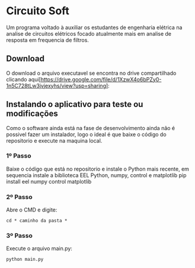 # Circuito Soft

Um programa voltado à auxiliar os estudantes de engenharia elétrica na analise de circuitos elétricos focado atualmente mais em analise de resposta em frequencia de filtros.

## Download
O download o arquivo executavel se encontra no drive compartilhado clicando aqui[https://drive.google.com/file/d/1XzwX4o6bPZy0-1n5C728tLw3jvjexyhs/view?usp=sharing]:

## Instalando o aplicativo para teste ou modificações

Como o software ainda está na fase de desenvolvimento ainda não é possivel fazer um instalador, logo o ideal é que baixe o código do repositorio e execute na maquina local.

### 1º Passo

Baixe o código que está no repositorio e instale o Python mais recente, em sequencia instale a biblioteca EEL Python, numpy, control e matplotlib
    pip install eel numpy control matplotlib

### 2º Passo 

Abre o CMD e digite:

    cd * caminho da pasta *

### 3º Passo

Execute o arquivo main.py:

    python main.py